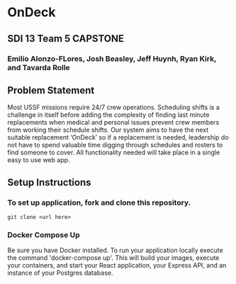 # OnDeck
## SDI 13 Team 5 CAPSTONE
### Emilio Alonzo-FLores, Josh Beasley, Jeff Huynh, Ryan Kirk, and Tavarda Rolle

## Problem Statement
Most USSF missions require 24/7 crew operations. Scheduling shifts is a challenge in itself before adding the complexity of  finding last minute replacements when medical and personal issues prevent crew members from working their schedule shifts. Our system aims to have the next suitable replacement ‘OnDeck’ so if a replacement is needed, leadership do not have to spend valuable time digging through schedules and rosters to find someone to cover. All functionality needed will take place in a single easy to use web app.







## Setup Instructions

### To set up application, fork and clone this repository.  
`git clone <url here>`

### Docker Compose Up
Be sure you have Docker installed.
To run your application locally execute the command 'docker-compose up'.  This will build your images, execute your containers, and start your React application, your Express API, and an instance of your Postgres database.  

